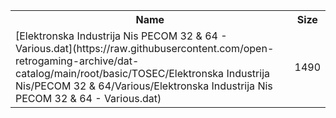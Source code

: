 <table>
<tr><th>Name</th><th>Size</th></tr>
<tr><td>[Elektronska Industrija Nis PECOM 32 & 64 - Various.dat](https://raw.githubusercontent.com/open-retrogaming-archive/dat-catalog/main/root/basic/TOSEC/Elektronska Industrija Nis/PECOM 32 & 64/Various/Elektronska Industrija Nis PECOM 32 & 64 - Various.dat)</td><td>1490</td></tr>
</table>
